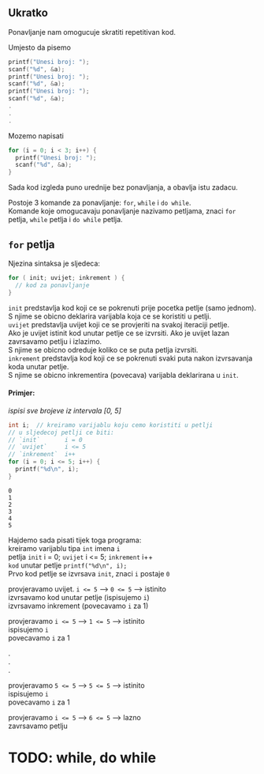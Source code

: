 ## Ukratko
Ponavljanje nam omogucuje skratiti repetitivan kod.

Umjesto da pisemo
```c
printf("Unesi broj: ");
scanf("%d", &a);
printf("Unesi broj: ");
scanf("%d", &a);
printf("Unesi broj: ");
scanf("%d", &a);
.
.
.
```

Mozemo napisati
```c
for (i = 0; i < 3; i++) {
  printf("Unesi broj: ");
  scanf("%d", &a);
}
```

Sada kod izgleda puno urednije bez ponavljanja, a obavlja istu zadacu.

Postoje 3 komande za ponavljanje: `for`, `while` i `do while`.<br>
Komande koje omogucavaju ponavljanje nazivamo petljama, znaci `for` petlja, `while` petlja i `do while` petlja.

## `for` petlja
Njezina sintaksa je sljedeca:
```c
for ( init; uvijet; inkrement ) {
  // kod za ponavljanje
}
```
`init` predstavlja kod koji ce se pokrenuti prije pocetka petlje (samo jednom).<br>
S njime se obicno deklarira varijabla koja ce se koristiti u petlji.<br>
`uvijet` predstavlja uvijet koji ce se provjeriti na svakoj iteraciji petlje.<br>
Ako je uvijet istinit kod unutar petlje ce se izvrsiti. Ako je uvijet lazan zavrsavamo petlju i izlazimo.<br>
S njime se obicno odreduje koliko ce se puta petlja izvrsiti.<br>
`inkrement` predstavlja kod koji ce se pokrenuti svaki puta nakon izvrsavanja koda unutar petlje.<br>
S njime se obicno inkrementira (povecava) varijabla deklarirana u `init`.<br>

#### Primjer:
*ispisi sve brojeve iz intervala [0, 5]*
```c
int i;  // kreiramo varijablu koju cemo koristiti u petlji
// u sljedecoj petlji ce biti:
// `init`       i = 0
// `uvijet`     i <= 5
// `inkrement`  i++
for (i = 0; i <= 5; i++) {
  printf("%d\n", i);
}
```
```
0
1
2
3
4
5
```
Hajdemo sada pisati tijek toga programa:<br>
kreiramo varijablu tipa `int` imena `i`<br>
petlja `init` i = 0; `uvijet` i <= 5; `inkrement` i++<br>
`kod` unutar petlje `printf("%d\n", i);`<br>
Prvo kod petlje se izvrsava `init`, znaci `i` postaje `0`<br>

provjeravamo uvijet. `i <= 5` --> `0 <= 5` --> istinito<br>
izvrsavamo kod unutar petlje (ispisujemo `i`)<br>
izvrsavamo inkrement (povecavamo `i` za 1)<br>

provjeravamo `i <= 5` --> `1 <= 5` --> istinito<br>
ispisujemo `i`<br>
povecavamo `i` za 1<br>

.<br>
.<br>
.<br>

provjeravamo `5 <= 5` --> `5 <= 5` --> istinito<br>
ispisujemo `i`<br>
povecavamo `i` za 1<br>

provjeravamo `i <= 5` --> `6 <= 5` --> lazno<br>
zavrsavamo petlju<br>


# TODO: while, do while
